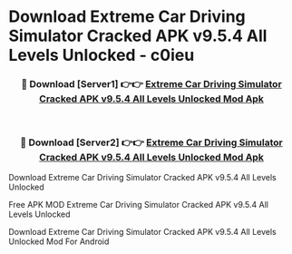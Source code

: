 # Download Extreme Car Driving Simulator Cracked APK v9.5.4 All Levels Unlocked - c0ieu



<div align="center">
<h3>🔴 Download [Server1] 👉👉 <a href="https://momento.my/?title=Extreme_Car_Driving_Simulator_Cracked_APK_v9.5.4_All_Levels_Unlocked">Extreme Car Driving Simulator Cracked APK v9.5.4 All Levels Unlocked Mod Apk</a></h3><br>

<h3>🔴 Download [Server2] 👉👉 <a href="https://momento.my/?title=Extreme_Car_Driving_Simulator_Cracked_APK_v9.5.4_All_Levels_Unlocked">Extreme Car Driving Simulator Cracked APK v9.5.4 All Levels Unlocked Mod Apk</a></h3>
</div>



Download Extreme Car Driving Simulator Cracked APK v9.5.4 All Levels Unlocked 

Free APK MOD Extreme Car Driving Simulator Cracked APK v9.5.4 All Levels Unlocked 

Download Extreme Car Driving Simulator Cracked APK v9.5.4 All Levels Unlocked Mod For Android
